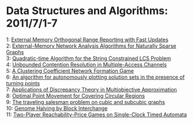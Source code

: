 # Data Structures and Algorithms: 2011/7/1-7  
1: [External Memory Orthogonal Range Reporting with Fast Updates](https://doi.org/10.48550/arXiv.1106.6261)  
2: [External-Memory Network Analysis Algorithms for Naturally Sparse Graphs](https://doi.org/10.48550/arXiv.1106.6336)  
3: [Quadratic-time Algorithm for the String Constrained LCS Problem](https://doi.org/10.48550/arXiv.1106.6342)  
4: [Unbounded Contention Resolution in Multiple-Access Channels](https://doi.org/10.48550/arXiv.1107.0234)  
5: [A Clustering Coefficient Network Formation Game](https://doi.org/10.48550/arXiv.1010.1561)  
6: [An algorithm for autonomously plotting solution sets in the presence of  turning points](https://doi.org/10.48550/arXiv.1107.0385)  
7: [Applications of Discrepancy Theory in Multiobjective Approximation](https://doi.org/10.48550/arXiv.1107.0634)  
8: [Optimal Point Movement for Covering Circular Regions](https://doi.org/10.48550/arXiv.1107.1012)  
9: [The traveling salesman problem on cubic and subcubic graphs](https://doi.org/10.48550/arXiv.1107.1052)  
10: [Genome Halving by Block Interchange](https://doi.org/10.48550/arXiv.1107.1076)  
11: [Two-Player Reachability-Price Games on Single-Clock Timed Automata](https://doi.org/10.48550/arXiv.1107.1199)  
